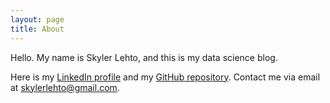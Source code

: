 ```yaml
---
layout: page
title: About
---
```


Hello. My name is Skyler Lehto, and this is my data science blog.

Here is my [LinkedIn profile](https://www.linkedin.com/in/skylerlehto/) and my [GitHub repository](https://github.com/skylerl2). Contact me via email at skylerlehto@gmail.com.
